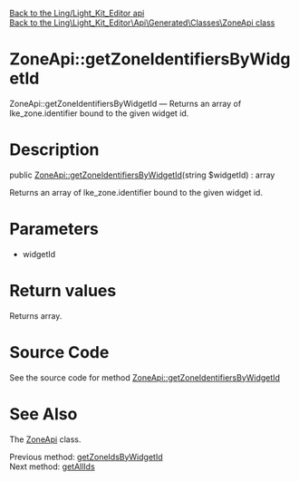 [Back to the Ling/Light_Kit_Editor api](https://github.com/lingtalfi/Light_Kit_Editor/blob/master/doc/api/Ling/Light_Kit_Editor.md)<br>
[Back to the Ling\Light_Kit_Editor\Api\Generated\Classes\ZoneApi class](https://github.com/lingtalfi/Light_Kit_Editor/blob/master/doc/api/Ling/Light_Kit_Editor/Api/Generated/Classes/ZoneApi.md)


ZoneApi::getZoneIdentifiersByWidgetId
================



ZoneApi::getZoneIdentifiersByWidgetId — Returns an array of lke_zone.identifier bound to the given widget id.




Description
================


public [ZoneApi::getZoneIdentifiersByWidgetId](https://github.com/lingtalfi/Light_Kit_Editor/blob/master/doc/api/Ling/Light_Kit_Editor/Api/Generated/Classes/ZoneApi/getZoneIdentifiersByWidgetId.md)(string $widgetId) : array




Returns an array of lke_zone.identifier bound to the given widget id.




Parameters
================


- widgetId

    


Return values
================

Returns array.








Source Code
===========
See the source code for method [ZoneApi::getZoneIdentifiersByWidgetId](https://github.com/lingtalfi/Light_Kit_Editor/blob/master/Api/Generated/Classes/ZoneApi.php#L409-L419)


See Also
================

The [ZoneApi](https://github.com/lingtalfi/Light_Kit_Editor/blob/master/doc/api/Ling/Light_Kit_Editor/Api/Generated/Classes/ZoneApi.md) class.

Previous method: [getZoneIdsByWidgetId](https://github.com/lingtalfi/Light_Kit_Editor/blob/master/doc/api/Ling/Light_Kit_Editor/Api/Generated/Classes/ZoneApi/getZoneIdsByWidgetId.md)<br>Next method: [getAllIds](https://github.com/lingtalfi/Light_Kit_Editor/blob/master/doc/api/Ling/Light_Kit_Editor/Api/Generated/Classes/ZoneApi/getAllIds.md)<br>

